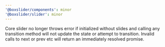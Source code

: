```yaml
---
'@boxslider/components': minor
'@boxslider/slider': minor
---
```


Core slider no longer throws error if initialized without slides and calling any transition method will not update the state or attempt to transition. Invalid calls to next or prev etc will return an immediately resolved promise.

